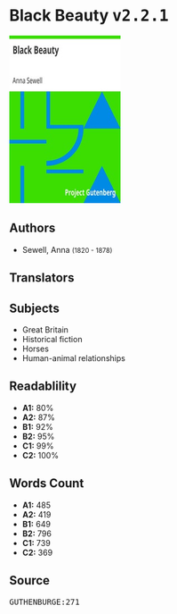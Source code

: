 # Black Beauty <kbd>v2.2.1</kbd>

![](./cover.medium.jpg "")

## Authors


 - Sewell, Anna <small>(1820 - 1878)</small>

## Translators



## Subjects


 - Great Britain
 - Historical fiction
 - Horses
 - Human-animal relationships

## Readablility


 - **A1:** 80%
 - **A2:** 87%
 - **B1:** 92%
 - **B2:** 95%
 - **C1:** 99%
 - **C2:** 100%

## Words Count


 - **A1:** 485
 - **A2:** 419
 - **B1:** 649
 - **B2:** 796
 - **C1:** 739
 - **C2:** 369

## Source


<kbd>GUTHENBURGE:271</kbd>
